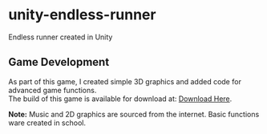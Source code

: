 # unity-endless-runner
Endless runner created in Unity

## Game Development  

As part of this game, I created simple 3D graphics and added code for advanced game functions.  
The build of this game is available for download at: [Download Here](https://files.fm/u/dnkj6qjyag).  

**Note:** Music and 2D graphics are sourced from the internet. Basic functions ware created in school.

